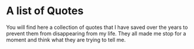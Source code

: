 # A list of Quotes

You will find here a collection of quotes that I have saved over the years to prevent them from disappearing from my life. They all made me stop for a moment and think what they are trying to tell me.
